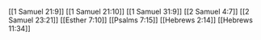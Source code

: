 [[1 Samuel 21:9]]
[[1 Samuel 21:10]]
[[1 Samuel 31:9]]
[[2 Samuel 4:7]]
[[2 Samuel 23:21]]
[[Esther 7:10]]
[[Psalms 7:15]]
[[Hebrews 2:14]]
[[Hebrews 11:34]]
